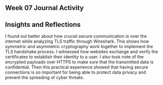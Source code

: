 ## Week 07 Journal Activity


## Insights and Reflections
I found out better about how crucial secure communication is over the internet while analyzing TLS traffic through Wireshark. This shows how symmetric and asymmetric cryptography work together to implement the TLS handshake process. I witnessed how websites exchange and verify the certificates to establish their identity to a user. I also took note of the encrypted payloads over HTTPS to make sure that the transmitted data is confidential. Then this practical experience showed that having secure connections is so important for being able to protect data privacy and prevent the spreading of cyber threats.
